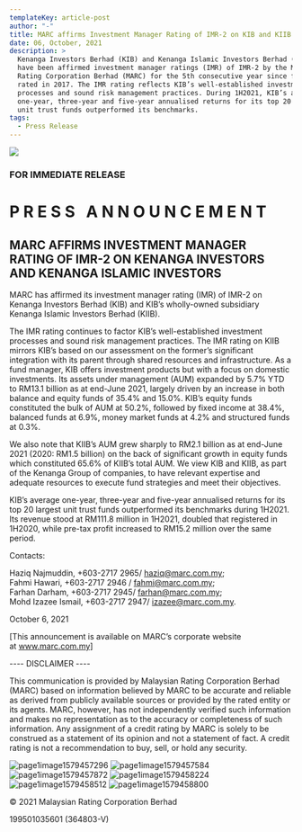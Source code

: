 ```yaml
---
templateKey: article-post
author: "-"
title: MARC affirms Investment Manager Rating of IMR-2 on KIB and KIIB
date: 06, October, 2021
description: >
  Kenanga Investors Berhad (KIB) and Kenanga Islamic Investors Berhad (KIIB)
  have been affirmed investment manager ratings (IMR) of IMR-2 by the Malaysian
  Rating Corporation Berhad (MARC) for the 5th consecutive year since first
  rated in 2017. The IMR rating reflects KIB’s well-established investment
  processes and sound risk management practices. During 1H2021, KIB’s average
  one-year, three-year and five-year annualised returns for its top 20 largest
  unit trust funds outperformed its benchmarks.
tags:
  - Press Release
---
```

![](/img/2021-10-06-marc-affirms-investment-manager-rating-of-imr-2-on-kib-and-kiib.png)

### FOR IMMEDIATE RELEASE

# P R E S S   A N N O U N C E M E N T

## MARC AFFIRMS INVESTMENT MANAGER RATING OF IMR-2 ON KENANGA INVESTORS AND KENANGA ISLAMIC INVESTORS

MARC has affirmed its investment manager rating (IMR) of IMR-2 on Kenanga Investors Berhad (KIB) and KIB’s wholly-owned subsidiary Kenanga Islamic Investors Berhad (KIIB).

The IMR rating continues to factor KIB’s well-established investment processes and sound risk management practices. The IMR rating on KIIB mirrors KIB’s based on our assessment on the former’s significant integration with its parent through shared resources and infrastructure. As a fund manager, KIB offers investment products but with a focus on domestic investments. Its assets under management (AUM) expanded by 5.7% YTD to RM13.1 billion as at end-June 2021, largely driven by an increase in both balance and equity funds of 35.4% and 15.0%. KIB’s equity funds constituted the bulk of AUM at 50.2%, followed by fixed income at 38.4%, balanced funds at 6.9%, money market funds at 4.2% and structured funds at 0.3%.

We also note that KIIB’s AUM grew sharply to RM2.1 billion as at end-June 2021 (2020: RM1.5 billion) on the back of significant growth in equity funds which constituted 65.6% of KIIB’s total AUM. We view KIB and KIIB, as part of the Kenanga Group of companies, to have relevant expertise and adequate resources to execute fund strategies and meet their objectives.

KIB’s average one-year, three-year and five-year annualised returns for its top 20 largest unit trust funds outperformed its benchmarks during 1H2021. Its revenue stood at RM111.8 million in 1H2021, doubled that registered in 1H2020, while pre-tax profit increased to RM15.2 million over the same period.

Contacts:

Haziq Najmuddin, +603-2717 2965/ haziq@marc.com.my; \
Fahmi Hawari, +603-2717 2946 / fahmi@marc.com.my; \
Farhan Darham, +603-2717 2945/ farhan@marc.com.my; \
Mohd Izazee Ismail, +603-2717 2947/ izazee@marc.com.my.

October 6, 2021

\[This announcement is available on MARC’s corporate website at www.marc.com.my]

\---- DISCLAIMER ----

This communication is provided by Malaysian Rating Corporation Berhad (MARC) based on information believed by MARC to be accurate and reliable as derived from publicly available sources or provided by the rated entity or its agents. MARC, however, has not independently verified such information and makes no representation as to the accuracy or completeness of such information. Any assignment of a credit rating by MARC is solely to be construed as a statement of its opinion and not a statement of fact. A credit rating is not a recommendation to buy, sell, or hold any security.

![page1image1579457296](blob:https://article.dev-kibwebsite.regovdevservices.com/6c353297-0dca-4471-8588-905fb045f26e) ![page1image1579457584](blob:https://article.dev-kibwebsite.regovdevservices.com/472fa285-c7f0-4ab3-b93a-4ad6e90a6818) ![page1image1579457872](blob:https://article.dev-kibwebsite.regovdevservices.com/4b329149-44e2-4c85-bfe8-222e4e5bc0bb) ![page1image1579458224](blob:https://article.dev-kibwebsite.regovdevservices.com/333cd582-3f22-490a-8ddf-51102151c180) ![page1image1579458512](blob:https://article.dev-kibwebsite.regovdevservices.com/666f077e-612b-40f9-a43f-03f012e61837) ![page1image1579458800](blob:https://article.dev-kibwebsite.regovdevservices.com/80e5b250-c1cc-4f3c-963b-4cd651265fae)

© 2021 Malaysian Rating Corporation Berhad

199501035601 (364803-V)